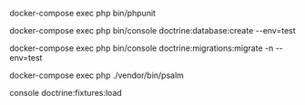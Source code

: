docker-compose exec php bin/phpunit

docker-compose exec php bin/console doctrine:database:create --env=test

docker-compose exec php bin/console doctrine:migrations:migrate -n --env=test

docker-compose exec php ./vendor/bin/psalm

console doctrine:fixtures:load
